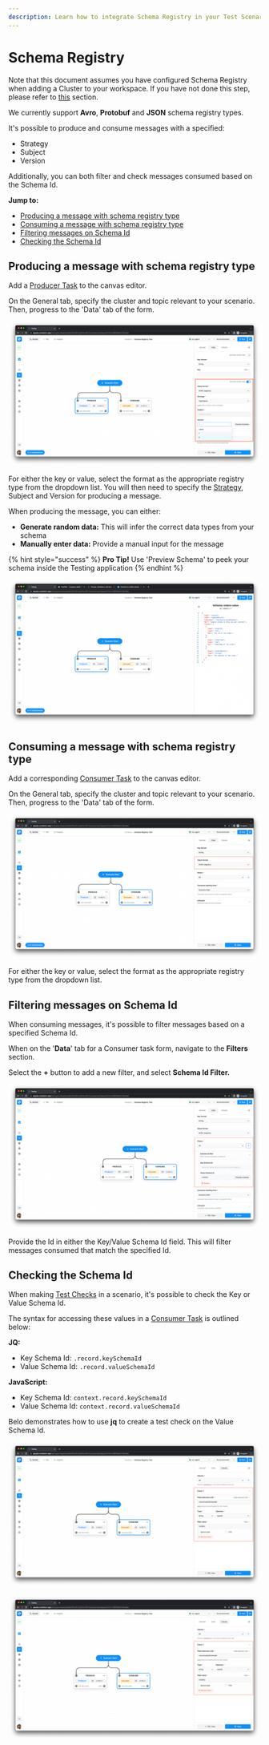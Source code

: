 ```yaml
---
description: Learn how to integrate Schema Registry in your Test Scenarios
---
```


# Schema Registry

Note that this document assumes you have configured Schema Registry when adding a Cluster to your workspace. If you have not done this step, please refer to [this](https://docs.testing.conduktor.io/getting-started/connect-to-a-kafka-cluster#schema-registry) section.

We currently support **Avro**, **Protobuf** and **JSON** schema registry types.&#x20;

It's possible to produce and consume messages with a specified:

* Strategy
* Subject
* Version

Additionally, you can both filter and check messages consumed based on the Schema Id.

**Jump to:**

* [Producing a message with schema registry type](schema-registry.md#producing-a-message-with-schema-registry-type)
* [Consuming a message with schema registry type](schema-registry.md#consuming-a-message-with-schema-registry-type)
* [Filtering messages on Schema Id](schema-registry.md#filtering-messages-on-schema-id)
* [Checking the Schema Id](schema-registry.md#checking-the-schema-id)

## Producing a message with schema registry type

Add a [Producer Task](tasks/producer-task.md) to the canvas editor.&#x20;

On the General tab, specify the cluster and topic relevant to your scenario. Then, progress to the 'Data' tab of the form.

![Specifying schema registry value type](../../.gitbook/assets/image.png)

For either the key or value, select the format as the appropriate registry type from the dropdown list. You will then need to specify the [Strategy](https://docs.confluent.io/platform/current/schema-registry/serdes-develop/index.html#sr-schemas-subject-name-strategy), Subject and Version for producing a message.

When producing the message, you can either:

* **Generate random data:** This will infer the correct data types from your schema
* **Manually enter data:** Provide a manual input for the message&#x20;

{% hint style="success" %}
**Pro Tip!** Use 'Preview Schema' to peek your schema inside the Testing application
{% endhint %}

![Preview Schema  ](<../../.gitbook/assets/image (3).png>)

## Consuming a message with schema registry type

Add a corresponding [Consumer Task](tasks/consumer-task.md) to the canvas editor.&#x20;

On the General tab, specify the cluster and topic relevant to your scenario. Then, progress to the 'Data' tab of the form.

![](<../../.gitbook/assets/image (4).png>)

For either the key or value, select the format as the appropriate registry type from the dropdown list.&#x20;

## Filtering messages on Schema Id

When consuming messages, it's possible to filter messages based on a specified Schema Id.

When on the '**Data**' tab for a Consumer task form, navigate to the **Filters** section.

Select the **+** button to add a new filter, and select **Schema Id Filter.**

![Schema Id Filter](<../../.gitbook/assets/image (1).png>)

Provide the Id in either the Key/Value Schema Id field. This will filter messages consumed that match the specified Id.

## Checking the Schema Id

When making [Test Checks](test-checks/) in a scenario, it's possible to check the Key or Value Schema Id.

The syntax for accessing these values in a [Consumer Task](tasks/consumer-task.md) is outlined below:

**JQ:**

* Key Schema Id: `.record.keySchemaId`
* Value Schema Id: `.record.valueSchemaId`

**JavaScript:**

* Key Schema Id: `context.record.keySchemaId`
* Value Schema Id: `context.record.valueSchemaId`

Belo demonstrates how to use **jq** to create a test check on the Value Schema Id.

![Checking Value Schema Id](<../../.gitbook/assets/image (6).png>)

![](<../../.gitbook/assets/image (6).png>)



